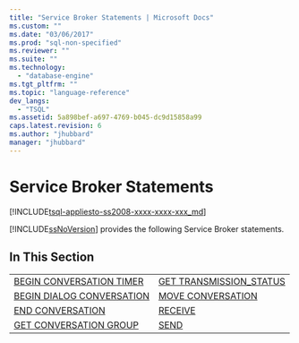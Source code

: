 ```yaml
---
title: "Service Broker Statements | Microsoft Docs"
ms.custom: ""
ms.date: "03/06/2017"
ms.prod: "sql-non-specified"
ms.reviewer: ""
ms.suite: ""
ms.technology: 
  - "database-engine"
ms.tgt_pltfrm: ""
ms.topic: "language-reference"
dev_langs: 
  - "TSQL"
ms.assetid: 5a898bef-a697-4769-b045-dc9d15858a99
caps.latest.revision: 6
ms.author: "jhubbard"
manager: "jhubbard"
---
```

# Service Broker Statements
[!INCLUDE[tsql-appliesto-ss2008-xxxx-xxxx-xxx_md](../../database-engine/configure/windows/includes/tsql-appliesto-ss2008-xxxx-xxxx-xxx-md.md)]

  [!INCLUDE[ssNoVersion](../../advanced-analytics/r-services/includes/ssnoversion-md.md)] provides the following Service Broker statements.  
  
## In This Section  
  
|||  
|-|-|  
|[BEGIN CONVERSATION TIMER](../../t-sql/statements/begin-conversation-timer-transact-sql.md)|[GET TRANSMISSION_STATUS](../../t-sql/statements/get-transmission-status-transact-sql.md)|  
|[BEGIN DIALOG CONVERSATION](../../t-sql/statements/begin-dialog-conversation-transact-sql.md)|[MOVE CONVERSATION](../../t-sql/statements/move-conversation-transact-sql.md)|  
|[END CONVERSATION](../../t-sql/statements/end-conversation-transact-sql.md)|[RECEIVE](../../t-sql/statements/receive-transact-sql.md)|  
|[GET CONVERSATION GROUP](../../t-sql/statements/get-conversation-group-transact-sql.md)|[SEND](../../t-sql/statements/send-transact-sql.md)|  
  
  